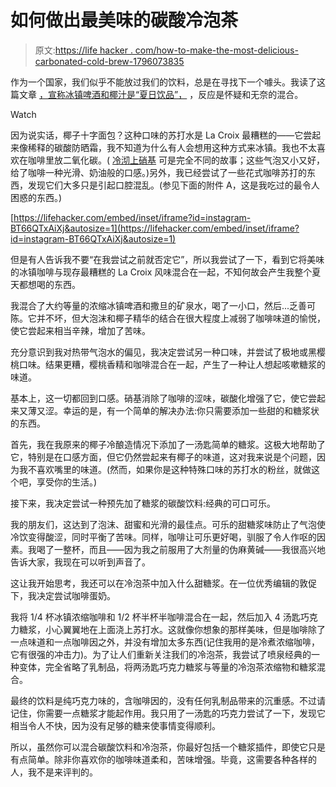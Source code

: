# 如何做出最美味的碳酸冷泡茶

> 原文:[https://life hacker . com/how-to-make-the-most-delicious-carbonated-cold-brew-1796073835](https://lifehacker.com/how-to-make-the-most-delicious-carbonated-cold-brew-1796073835)

作为一个国家，我们似乎不能放过我们的饮料，总是在寻找下一个噱头。我读了这篇文章 [，宣称冰镇啤酒和椰汁是“夏日饮品”，](https://www.sbnation.com/2017/6/12/15782844/cold-brew-coffee-and-coconut-la-croix-is-the-drink-of-the-summer) ，反应是怀疑和无奈的混合。

Watch

因为说实话，椰子十字面包？这种口味的苏打水是 La Croix 最糟糕的——它尝起来像稀释的碳酸防晒霜，我不知道为什么有人会想用这种方式来冰镇。我也不太喜欢在咖啡里放二氧化碳。( [冷沏上硝基](http://www.esquire.com/food-drink/drinks/a35593/nitro-coffee-explained/) 可是完全不同的故事；这些气泡又小又好，给了咖啡一种光滑、奶油般的口感。)另外，我已经尝试了一些花式咖啡苏打的东西，发现它们大多只是引起口腔混乱。(参见下面的附件 A，这是我吃过的最令人困惑的东西。)

 [https://lifehacker.com/embed/inset/iframe?id=instagram-BT66QTxAiXj&autosize=1](https://lifehacker.com/embed/inset/iframe?id=instagram-BT66QTxAiXj&autosize=1) 

但是有人告诉我不要“在我尝试之前就否定它”，所以我尝试了一下，看到它将美味的冰镇咖啡与现存最糟糕的 La Croix 风味混合在一起，不知何故会产生我整个夏天都想喝的东西。

我混合了大约等量的浓缩冰镇啤酒和撒旦的矿泉水，喝了一小口，然后...乏善可陈。它并不坏，但大泡沫和椰子精华的结合在很大程度上减弱了咖啡味道的愉悦，使它尝起来相当辛辣，增加了苦味。

充分意识到我对热带气泡水的偏见，我决定尝试另一种口味，并尝试了极地或黑樱桃口味。结果更糟，樱桃香精和咖啡混合在一起，产生了一种让人想起咳嗽糖浆的味道。

基本上，这一切都回到口感。硝基消除了咖啡的涩味，碳酸化增强了它，使它尝起来又薄又涩。幸运的是，有一个简单的解决办法:你只需要添加一些甜的和糖浆状的东西。

首先，我在我原来的椰子冷酿造情况下添加了一汤匙简单的糖浆。这极大地帮助了它，特别是在口感方面，但它仍然尝起来有椰子的味道，这对我来说是个问题，因为我不喜欢嘴里的味道。(然而，如果你是这种特殊口味的苏打水的粉丝，就做这个吧，享受你的生活。)

接下来，我决定尝试一种预先加了糖浆的碳酸饮料:经典的可口可乐。

我的朋友们，这达到了泡沫、甜蜜和光滑的最佳点。可乐的甜糖浆味防止了气泡使冷饮变得酸涩，同时平衡了苦味。同样，咖啡让可乐更好喝，驯服了令人作呕的因素。我喝了一整杯，而且——因为我之前服用了大剂量的伪麻黄碱——我很高兴地告诉大家，我现在可以听到声音了。

这让我开始思考，我还可以在冷泡茶中加入什么甜糖浆。在一位优秀编辑的敦促下，我决定尝试咖啡蛋奶。

我将 1/4 杯冰镇浓缩咖啡和 1/2 杯半杯半咖啡混合在一起，然后加入 4 汤匙巧克力糖浆，小心翼翼地在上面浇上苏打水。这就像你想象的那样美味，但是咖啡除了一点味道和一点咖啡因之外，并没有增加太多东西(记住我用的是冷煮浓缩咖啡，它有很强的冲击力)。为了让人们重新关注我们的冷泡茶，我尝试了喷泉经典的一种变体，完全省略了乳制品，将两汤匙巧克力糖浆与等量的冷泡茶浓缩物和糖浆混合。

最终的饮料是纯巧克力味的，含咖啡因的，没有任何乳制品带来的沉重感。不过请记住，你需要一点糖浆才能起作用。我只用了一汤匙的巧克力尝试了一下，发现它相当令人不快，因为没有足够的糖来使事情变得顺利。

所以，虽然你可以混合碳酸饮料和冷泡茶，你最好包括一个糖浆插件，即使它只是有点简单。除非你喜欢你的咖啡味道柔和，苦味增强。毕竟，这需要各种各样的人，我不是来评判的。